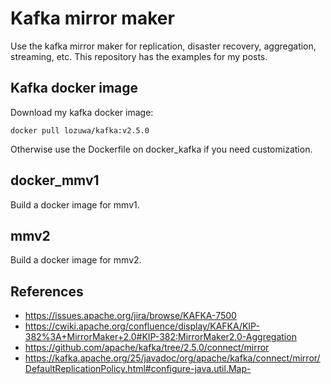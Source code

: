 # Kafka mirror maker
Use the kafka mirror maker for replication, disaster recovery, aggregation, streaming, etc. This repository has the examples for my posts.

## Kafka docker image
Download my kafka docker image:

```
docker pull lozuwa/kafka:v2.5.0
``` 

Otherwise use the Dockerfile on docker_kafka if you need customization.

## docker_mmv1
Build a docker image for mmv1.

## mmv2
Build a docker image for mmv2.

## References
* https://issues.apache.org/jira/browse/KAFKA-7500
* https://cwiki.apache.org/confluence/display/KAFKA/KIP-382%3A+MirrorMaker+2.0#KIP-382:MirrorMaker2.0-Aggregation
* https://github.com/apache/kafka/tree/2.5.0/connect/mirror
* https://kafka.apache.org/25/javadoc/org/apache/kafka/connect/mirror/DefaultReplicationPolicy.html#configure-java.util.Map-


